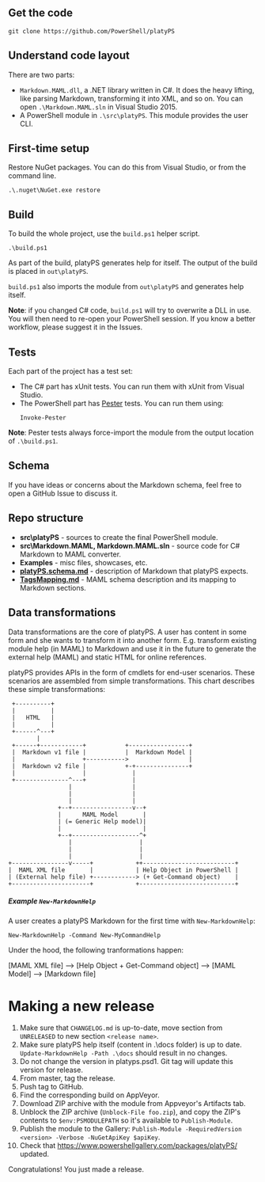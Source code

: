 ## Get the code

```
git clone https://github.com/PowerShell/platyPS
```

## Understand code layout

There are two parts: 

- `Markdown.MAML.dll`, a .NET library written in C#.
  It does the heavy lifting, like parsing Markdown, transforming it into XML, and so on.
  You can open `.\Markdown.MAML.sln` in Visual Studio 2015.
- A PowerShell module in `.\src\platyPS`.
  This module provides the user CLI.

## First-time setup

Restore NuGet packages.
You can do this from Visual Studio, or from the command line.

```
.\.nuget\NuGet.exe restore
```

## Build

To build the whole project, use the `build.ps1` helper script.

```
.\build.ps1
```
As part of the build, platyPS generates help for itself.
The output of the build is placed in `out\platyPS`.

`build.ps1` also imports the module from `out\platyPS` and generates help itself.

**Note**: if you changed C# code, `build.ps1` will try to overwrite a DLL in use.
You will then need to re-open your PowerShell session.
If you know a better workflow, please suggest it in the Issues.

## Tests

Each part of the project has a test set:

- The C# part has xUnit tests.
  You can run them with xUnit from Visual Studio.
- The PowerShell part has [Pester](https://github.com/pester/Pester) tests.
  You can run them using:
  ```
  Invoke-Pester
  ```

**Note**: Pester tests always force-import the module from the output location of `.\build.ps1`.

## Schema

If you have ideas or concerns about the Markdown schema, feel free to open a GitHub Issue to discuss it.

## Repo structure

 -  **src\platyPS** - sources to create the final PowerShell module.
 -  **src\Markdown.MAML, Markdown.MAML.sln** - source code for C# Markdown to MAML converter.
 -  **Examples** - misc files, showcases, etc.
 -  **[platyPS.schema.md](platyPS.schema.md)** - description of Markdown that platyPS expects.
 -  **[TagsMapping.md](TagsMapping.md)** - MAML schema description and its mapping to Markdown sections.

## Data transformations

Data transformations are the core of platyPS.
A user has content in some form and she wants to transform it into another form.
E.g. transform existing module help (in MAML) to Markdown and use it in the future to generate the external help (MAML) and static HTML for online references.

platyPS provides APIs in the form of cmdlets for end-user scenarios.
These scenarios are assembled from simple transformations.
This chart describes these simple transformations:

```
 +----------+
 |          |
 |   HTML   |
 |          |
 +------^---+
        |
 +------+------------+           +-----------------+
 |  Markdown v1 file |           |  Markdown Model |
 |                   +----------->                 |
 |  Markdown v2 file |           +-+---------------+
 |                   |             |
 +---------------^---+             |
                 |                 |
                 |                 |
                 |                 |
              +--+-----------------v--+
              |      MAML Model       |
              | (= Generic Help model)|
              |                       |
              +--+-------------------^+
                 |                   |
                 |                   |
                 |                   |
+----------------v-----+            ++--------------------------+
|  MAML XML file       |            | Help Object in PowerShell |
| (External help file) +------------> (+ Get-Command object)    |
+----------------------+            +---------------------------+
```

##### Example `New-MarkdownHelp`

A user creates a platyPS Markdown for the first time with `New-MarkdownHelp`: 

```
New-MarkdownHelp -Command New-MyCommandHelp
```

Under the hood, the following tranformations happen:

[MAML XML file] --> [Help Object + Get-Command object] --> [MAML Model] --> [Markdown file]

# Making a new release

1. Make sure that `CHANGELOG.md` is up-to-date, move section from `UNRELEASED` to new section `<release name>`.
1. Make sure platyPS help itself (content in .\docs folder) is up to date. 
   `Update-MarkdownHelp -Path .\docs` should result in no changes.
1. Do not change the version in platyps.psd1. Git tag will update this version for release.
1. From master, tag the release.
1. Push tag to GitHub.
1. Find the corresponding build on AppVeyor.
1. Download ZIP archive with the module from Appveyor's Artifacts tab.
1. Unblock the ZIP archive (`Unblock-File foo.zip`), and copy the ZIP's contents to `$env:PSMODULEPATH` so it's available to `Publish-Module`.
1. Publish the module to the Gallery: `Publish-Module -RequiredVersion <version> -Verbose -NuGetApiKey $apiKey`.
10. Check that https://www.powershellgallery.com/packages/platyPS/ updated.

Congratulations! You just made a release.